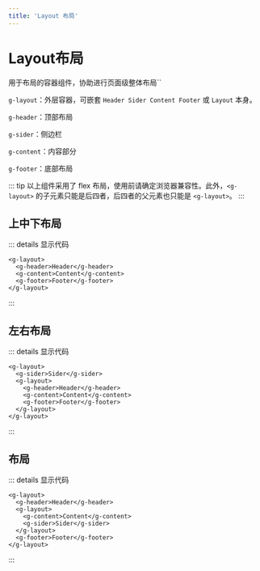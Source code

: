 ```yaml
---
title: 'Layout 布局'
---
```

# Layout布局

用于布局的容器组件，协助进行页面级整体布局``

`g-layout`：外层容器，可嵌套 `Header Sider Content Footer` 或 `Layout` 本身。

`g-header`：顶部布局

`g-sider`：侧边栏

`g-content`：内容部分

`g-footer`：底部布局

::: tip
以上组件采用了 flex 布局，使用前请确定浏览器兼容性。此外，`<g-layout>` 的子元素只能是后四者，后四者的父元素也只能是 `<g-layout>`。
:::

## 上中下布局
 
<ClientOnly>
  <layout-1></layout-1>
</ClientOnly>

::: details 显示代码
```vue
<g-layout>
  <g-header>Header</g-header>
  <g-content>Content</g-content>
  <g-footer>Footer</g-footer>
</g-layout>
```
:::

## 左右布局
 
<ClientOnly>
  <layout-3></layout-3>
</ClientOnly>

::: details 显示代码
```vue
<g-layout>
  <g-sider>Sider</g-sider>
  <g-layout>
    <g-header>Header</g-header>
    <g-content>Content</g-content>
    <g-footer>Footer</g-footer>
  </g-layout>
</g-layout>
```
:::


## 布局
 
<ClientOnly>
  <layout-2></layout-2>
</ClientOnly>

::: details 显示代码
```vue
<g-layout>
  <g-header>Header</g-header>
  <g-layout>
    <g-content>Content</g-content>
    <g-sider>Sider</g-sider>
  </g-layout>
  <g-footer>Footer</g-footer>
</g-layout>
```
:::
